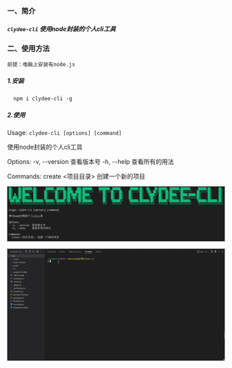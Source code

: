 ### 一、简介
##### `clydee-cli` 使用node封装的个人cli工具

### 二、使用方法

`前提：电脑上安装有node.js`
##### 1.安装
```
  npm i clydee-cli -g
```

##### 2.使用

Usage: `clydee-cli [options] [command]`

使用node封装的个人cli工具

Options:
  -v, --version  查看版本号
  -h, --help     查看所有的用法

Commands:
  create <项目目录>  创建一个新的项目

![avatar](https://github.com/clydee-geng/clydee-cli/blob/main/help.png?raw=true)

![avatar](https://raw.githubusercontent.com/clydee-geng/clydee-cli/main/use.gif)



